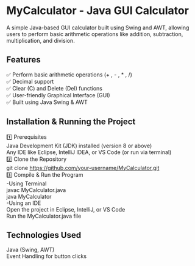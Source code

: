 # MyCalculator - Java GUI Calculator
A simple Java-based GUI calculator built using Swing and AWT, allowing users to perform basic arithmetic operations like addition, subtraction, multiplication, and division.
## Features
✅ Perform basic arithmetic operations (+ , - , * , /)  
✅ Decimal support  
✅ Clear (C) and Delete (Del) functions  
✅ User-friendly Graphical Interface (GUI)  
✅ Built using Java Swing & AWT  

## Installation & Running the Project
1️⃣ Prerequisites  
Java Development Kit (JDK) installed (version 8 or above)  
Any IDE like Eclipse, IntelliJ IDEA, or VS Code (or run via terminal)  
2️⃣ Clone the Repository  
git clone https://github.com/your-username/MyCalculator.git  
3️⃣ Compile & Run the Program  
-Using Terminal  
javac MyCalculator.java    
java MyCalculator    
-Using an IDE  
Open the project in Eclipse, IntelliJ, or VS Code  
Run the MyCalculator.java file  
## Technologies Used
Java (Swing, AWT)  
Event Handling for button clicks  
